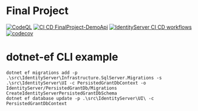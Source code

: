 # Final Project
[![CodeQL](https://github.com/vancodocton/FinalProject/actions/workflows/codeql-analysis.yml/badge.svg)](https://github.com/vancodocton/FinalProject/actions/workflows/codeql-analysis.yml) [![CI CD FinalProject-DemoApi](https://github.com/vancodocton/FinalProject/actions/workflows/FinalProject-DemoApp.yml/badge.svg)](https://github.com/vancodocton/FinalProject/actions/workflows/FinalProject-DemoApp.yml) [![IdentityServer CI CD workflows](https://github.com/vancodocton/FinalProject/actions/workflows/CI_CD.yml/badge.svg)](https://github.com/vancodocton/FinalProject/actions/workflows/CI_CD.yml) [![codecov](https://codecov.io/gh/vancodocton/FinalProject/branch/main/graph/badge.svg?token=EP99M9QS3A)](https://codecov.io/gh/vancodocton/FinalProject)

# dotnet-ef CLI example
```
dotnet ef migrations add -p .\src\IdentityServer\Infrastructure.SqlServer.Migrations -s .\src\IdentityServer\UI -c PersistedGrantDbContext -o IdentityServer/PersistedGrantDb/Migrations CreateIdentityServerPersistedGrantDbSchema
dotnet ef database update -p .\src\IdentityServer\UI\ -c PersistedGrantDbContext
```
